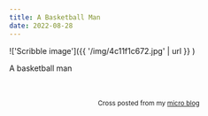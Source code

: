 ```yaml
---
title: A Basketball Man
date: 2022-08-28
---
```

!['Scribble image']({{ '/img/4c11f1c672.jpg' | url }} )
<br>
<p>A basketball man</p>

<br>
<br>
<center><small>Cross posted from my <a href='http://micro.blog/joshnicholas'>micro blog</a></small></center>
<br>
    